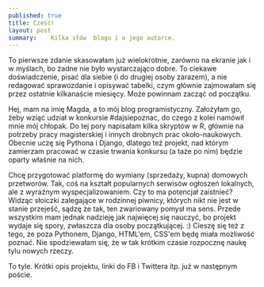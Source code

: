 ```yaml
---
published: true
title: Cześć!
layout: post
summary:    Kilka słów  blogu i o jego autorce.
---
```

To pierwsze zdanie skasowałam już wielokrotnie, zarówno na ekranie jak i w myślach, bo żadne nie było wystarczająco dobre. To ciekawe doświadczenie, pisać dla siebie (i do drugiej osoby zarazem), a nie redagować sprawozdanie i opisywać tabelki, czym głównie zajmowałam się przez ostatnie kilkanaście miesięcy. Może powinnam zacząć od początku.

Hej, mam na imię Magda, a to mój blog programistyczny. Założyłam go, żeby wziąć udział w konkursie #dajsiepoznac, do czego z kolei namówił mnie mój chłopak. Do tej pory napisałam kilka skryptów w R, głównie na potrzeby pracy magisterskiej i innych drobnych prac około-naukowych. Obecnie uczę się Pythona i Django, dlatego też projekt, nad którym zamierzam pracować w czasie trwania konkursu (a taże po nim) będzie oparty właśnie na nich. 

Chcę przygotować platformę do wymiany (sprzedaży, kupna) domowych przetworów. Tak, coś na kształt popularnych serwisów ogłoszeń lokalnych, ale z wyraźnym wyspecjalizowaniem. Czy to ma potencjał zaistnieć? Widząc słoiczki zalegające w rodzinnej piwnicy, których nikt nie jest w stanie przejeść, sądzę że tak, ten zwariowany pomysł ma sens. Przede wszystkim mam jednak nadzieję jak najwięcej się nauczyć, bo projekt wydaje się spory, zwłaszcza dla osoby początkującej. :) 
Cieszę się też z tego, że poza Pythonem, Django, HTML'em, CSS'em będę miała możliwość poznać. Nie spodziewałam się, że w tak krótkim czasie rozpocznę naukę tylu nowych rzeczy. 

To tyle. Krótki opis projektu, linki do FB i Twittera itp. już w następnym poście. 
